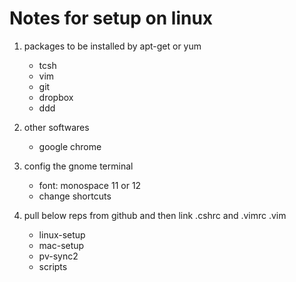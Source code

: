Notes for setup on linux
======================================

1. packages to be installed by apt-get or yum
    * tcsh
    * vim
    * git
    * dropbox
    * ddd

2. other softwares
    * google chrome

3. config the gnome terminal 
    * font: monospace 11 or 12
    * change shortcuts

4. pull below reps from github and then link .cshrc and .vimrc .vim
    * linux-setup
    * mac-setup
    * pv-sync2
    * scripts


